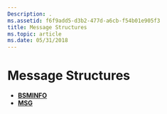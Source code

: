 ```yaml
---
Description: .
ms.assetid: f6f9add5-d3b2-477d-a6cb-f54b01e905f3
title: Message Structures
ms.topic: article
ms.date: 05/31/2018
---
```


# Message Structures

-   [**BSMINFO**](https://msdn.microsoft.com/library/ms644957(v=VS.85).aspx)
-   [**MSG**](https://msdn.microsoft.com/library/ms644958(v=VS.85).aspx)

 

 



